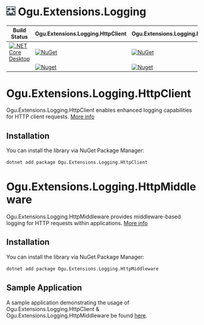 # <img src="logo/ogu-logo.png" alt="Header" width="24"/> Ogu.Extensions.Logging 

| **Build Status** | **Ogu.Extensions.Logging.HttpClient** | **Ogu.Extensions.Logging.HttpMiddleware** | **Ogu.Extensions.Logging.Abstractions** |
|------------------|---------------------------------------|------------------------------------------|------------------------------------------|
| [![.NET Core Desktop](https://github.com/ogulcanturan/Ogu.Extensions.Logging/actions/workflows/dotnet.yml/badge.svg?branch=master)](https://github.com/ogulcanturan/Ogu.Extensions.Logging/actions/workflows/dotnet.yml) | [![NuGet](https://img.shields.io/nuget/v/Ogu.Extensions.Logging.HttpClient.svg?color=1ecf18)](https://nuget.org/packages/Ogu.Extensions.Logging.HttpClient) | [![NuGet](https://img.shields.io/nuget/v/Ogu.Extensions.Logging.HttpMiddleware.svg?color=1ecf18)](https://nuget.org/packages/Ogu.Extensions.Logging.HttpMiddleware) | [![NuGet](https://img.shields.io/nuget/v/Ogu.Extensions.Logging.Abstractions.svg?color=1ecf18)](https://nuget.org/packages/Ogu.Extensions.Logging.Abstractions) |
| | [![Nuget](https://img.shields.io/nuget/dt/Ogu.Extensions.Logging.HttpClient.svg?logo=nuget)](https://nuget.org/packages/Ogu.Extensions.Logging.HttpClient) | [![Nuget](https://img.shields.io/nuget/dt/Ogu.Extensions.Logging.HttpMiddleware.svg?logo=nuget)](https://nuget.org/packages/Ogu.Extensions.Logging.HttpMiddleware) | [![Nuget](https://img.shields.io/nuget/dt/Ogu.Extensions.Logging.Abstractions.svg?logo=nuget)](https://nuget.org/packages/Ogu.Extensions.Logging.Abstractions) |

# Ogu.Extensions.Logging.HttpClient

Ogu.Extensions.Logging.HttpClient enables enhanced logging capabilities for HTTP client requests. [More info](https://github.com/ogulcanturan/Ogu.Extensions.Logging/tree/master/src/Ogu.Extensions.Logging.HttpClient#readme)

## Installation

You can install the library via NuGet Package Manager:

```bash
dotnet add package Ogu.Extensions.Logging.HttpClient
```

# Ogu.Extensions.Logging.HttpMiddleware

Ogu.Extensions.Logging.HttpMiddleware provides middleware-based logging for HTTP requests within applications. [More info](https://github.com/ogulcanturan/Ogu.Extensions.Logging/tree/master/src/Ogu.Extensions.Logging.HttpMiddleware#readme)

## Installation

You can install the library via NuGet Package Manager:

```bash
dotnet add package Ogu.Extensions.Logging.HttpMiddleware
```

## Sample Application
A sample application demonstrating the usage of Ogu.Extensions.Logging.HttpClient & Ogu.Extensions.Logging.HttpMiddleware be found [here](https://github.com/ogulcanturan/Ogu.Extensions.Logging/tree/master/samples/SampleHttp.Api).
